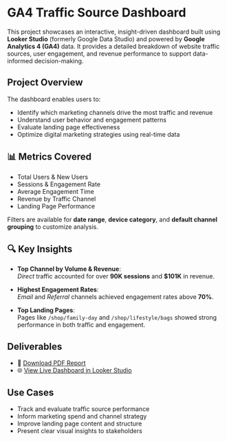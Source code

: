 # GA4 Traffic Source Dashboard  

This project showcases an interactive, insight-driven dashboard built using **Looker Studio** (formerly Google Data Studio) and powered by **Google Analytics 4 (GA4)** data. It provides a detailed breakdown of website traffic sources, user engagement, and revenue performance to support data-informed decision-making.

## Project Overview

The dashboard enables users to:
- Identify which marketing channels drive the most traffic and revenue  
- Understand user behavior and engagement patterns  
- Evaluate landing page effectiveness  
- Optimize digital marketing strategies using real-time data


## 📊 Metrics Covered

- Total Users & New Users  
- Sessions & Engagement Rate  
- Average Engagement Time  
- Revenue by Traffic Channel  
- Landing Page Performance

Filters are available for **date range**, **device category**, and **default channel grouping** to customize analysis.


## 🔍 Key Insights

- **Top Channel by Volume & Revenue**:  
  *Direct* traffic accounted for over **90K sessions** and **$101K** in revenue.

- **Highest Engagement Rates**:  
  *Email* and *Referral* channels achieved engagement rates above **70%**.

- **Top Landing Pages**:  
  Pages like `/shop/family-day` and `/shop/lifestyle/bags` showed strong performance in both traffic and engagement.


## Deliverables

- 📄 [Download PDF Report](./GA4_Traffic_Source_Dashboard.pdf)  
- 🌐 [View Live Dashboard in Looker Studio](https://lookerstudio.google.com/s/i8baWh5tZQ8)


## Use Cases

- Track and evaluate traffic source performance  
- Inform marketing spend and channel strategy  
- Improve landing page content and structure  
- Present clear visual insights to stakeholders

